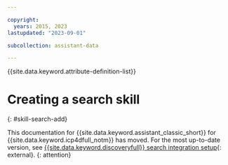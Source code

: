 ```yaml
---

copyright:
  years: 2015, 2023
lastupdated: "2023-09-01"

subcollection: assistant-data

---
```


{{site.data.keyword.attribute-definition-list}}

# Creating a search skill
{: #skill-search-add}

This documentation for  {{site.data.keyword.assistant_classic_short}} for {{site.data.keyword.icp4dfull_notm}} has moved. For the most up-to-date version, see [{{site.data.keyword.discoveryfull}} search integration setup](/docs/watson-assistant?topic=watson-assistant-search-add){: external}.
{: attention}
